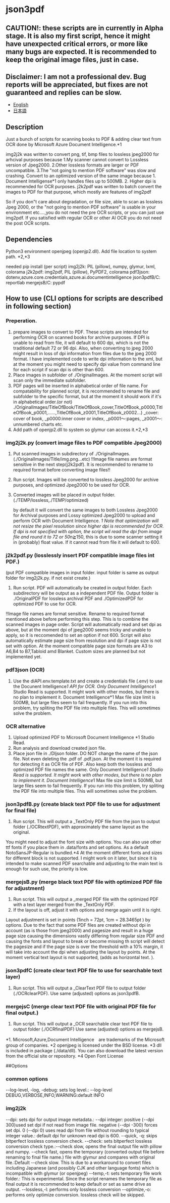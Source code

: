 # json3pdf
## CAUTION!: these scripts are in currently in Alpha stage. It is also my first script, hence it might have unexpected critical errors, or more like many bugs are expected. It is recommended to keep the original image files, just in case.
## Disclaimer: I am not a professional dev. Bug reports will be appreciated, but fixes are not guaranteed and replies can be slow.

- [English](./README.md)
- [日本語](./README_ja.md)

## Description
Just a bunch of scripts for scanning books to PDF & adding clear text from OCR done by Microsoft Azure Document Intelligence.*1

img2j2k was written to 
convert png, tif, bmp files to lossless jpeg2000 for arhcival purposes because 
1.My scanner cannot convert to Lossless version of Jpeg2000. 
2.Other lossless formats are larger or PDF uncompatible. 
3.The "not going to mention PDF software" was slow and crashing. 
Convert to an optimized version of the same image because 1. Document Intelligense*1 only handles files up to 500MB. 2. Higher dpi is recommended for OCR purposes.
j2k2pdf was written to batch convert the images to PDF for that purpose, which mostly are features of img2pdf

So if you don"t care about degradation, or file size, able to scan as lossless Jpeg 2000, or the "not going to mention PDF software" is usable in your environment etc....,you do not need the pre OCR scripts, or you can just use img2pdf.
If you satisfied with regular OCR or other AI OCR you do not need the post OCR scripts.

## Dependencies

Python3 environment
openjpeg (openjp2.dll). Add file location to system path. *2,*3

needed pip install (per script)
img2j2k: PIL (pillow), numpy, glymur, lxml, colorama
j2k2pdf: img2pdf, PIL (pillow), PyPDF2, colorama
pdf3json: dotenv,azure.core.credentials,azure.ai.documentintelligence
json3pdfB/C: reportlab
mergejsB/C: pypdf

## How to use (CLI options for scripts are described in following section)
### Preperation. 
1. prepare images to convert to PDF. 
These scripts are intended for performing OCR on scanned books for archive purposes. If DPI is unable to read from file, it will default to 600 dpi, which is not the traditional default 72 or 96 dpi. Also, when converting to jpeg 2000 might result in loss of dpi information from files due to the jpeg 2000 format. I have implemented code to  write dpi information to the xml, but at the moment you might need to specify dpi value from command line for each script if scan dpi is other than 600.
2. Place images in subfolder of ./OriginalImages. At the moment script will scan only the immediate subfolder.
3. PDF pages will be inserted in alphabetical order of file name. For compatability for planned script, it is recommended to rename file and subfolder to the specific format, but at the moment it should work if it's in alphabetical order.(or not)
        ./OriginalImages/TitleOfBook/TitleOfBook_cover,TitleOfBook_p0000,TitleOfBook_p0001,......,TitleOfBook_z0001,TitleOfBook_z0002...)
        _cover: cover of book, _p0000:inner cover or index, _p0001～:pages, _z0001～: unnumbered charts etc.
4. Add path of openjp2.dll to system so glymur can access it.*2,*3

### img2j2k.py (convert image files to PDF compatible Jpeg2000)
1. Put scanned images in subdirectory of ./OriginalImages. (./OriginalImages/Title/img.png...etc)
   !!Image file names are format sensitive in the next step(j2k2pdf). It is recommended to rename to required format before converting image files!!
2. Run script. Images will be converted to lossless Jpeg2000 for archive purposes, and optimized Jpeg2000 to be used for OCR.
3. Converted images will be placed in output folder. (./TEMP/lossless,./TEMP/optimized)
   
   by default it will convert the same images to both Lossless Jpeg2000 for Archival purposes and Lossy optimized Jpeg2000 to upload and perform OCR with Document Intelligence. *1
   Note that optimization will not resize the pixel resolution since higher dpi is recommended for OCR.
   If dpi is not specified with option, the script wil read the dpi from image file and round it to 72 or 50*n≧150, this is due to some scanner setting it in (probably) float value. If it cannot read from file it will default to 600.

### j2k2pdf.py (losslessly insert PDF compatible image files int PDF.)
(put PDF compatible images in input folder. input folder is same as output folder for img2j2k.py. if not exist create.)
1. Run script. PDF will automatically be created in output folder. Each subdirectory will be output as a independent PDF file.
   Output folder is ./OriginalPDF for lossless archival PDF and ./OptimizedPDF for optimized PDF to use for OCR.

  !!Image file names are format sensitive. Rename to required format mentioned above before performing this step. This is to combine the scanned images in page order.
  Script will automatically read and set dpi as above, but at the moment dpi of jpeg2000 seems tricky and unable to apply, so it is reccomended to set an option if not 600.
  Script will also automatically estimate page size from resolution and dpi if page size is not set with option. At the moment compatible page size formats are A3 to A6,B4 to B7,Tabloid amd Blanket. Custom sizes are planned but not implemented yet.

### pdf3json (OCR)
1. Use the diAPI.env.template.txt and create a credentials file (.env) to use the Docunent Intelligence*1 API for OCR.
   Only Document Intelligence*1 Studio Read is supported. It might work with other modes, but there is no plan to implement it.
   Document Intelligence*1 Max file size limit is 500MB, but large files seem to fail frequently. If you run into this problem, try spliting the PDF file into multiple files. This will sometimes solve the problem.


### OCR alternative
1. Upload optimized PDF to Microsoft Document Intelligence *1 Studio Read.
2. Run analysis and download created json file.
3. Place json file in ./DIjson folder. DO NOT change the name of the json file. Not even deleting the .pdf of .pdf.json. At the moment it is required for detecting it as OCR file of PDF. Also keep both the lossless and optimized PDF file names the same.
   Only Document Intelligence*1 Studio Read is supported. It might work with other modes, but there is no plan to implement it.
   Document Intelligence*1 Max file size limit is 500MB, but large files seem to fail frequently. If you run into this problem, try spliting the PDF file into multiple files. This will sometimes solve the problem.

### json3pdfB.py (create black text PDF file to use for adjustment for final file)

1. Run script. This will output a _TextOnly PDF file from the json to output folder (./OCRtextPDF), with approximately the same layout as the original. 

You might need to adjust the font size with options. You can also use other ttf fonts if you place them in .data/fonts and set options. As a default NotoSansJP-Regular is bundled.*4
At the moment different fonts and sizes for different block is not supported. I might work on it later, but since it is intended to make scanned PDF searchable and adjusting to the main text is enough for such use, the priority is low.

### mergejsB.py (merge black text PDF file with optimized PDF file for adjustment)
1. Run script. This will output a _merged PDF file with the optimized PDF with a text layer merged from the _TextOnly PDF.
2. If the layout is off, adjust it with options and merge again until it is right.

Layout adjustment is set in points (1inch = 72pt, 1cm = 28.3465pt ) by options. 
Due to the fact that some PDF files are created without dpi in account (as is those from jpeg2000) and pagesize and result in a huge page size causing the dimensions vastly differing from regular size PDF and causing the fonts and layout to break or become missing th script will detect the pagesize and if the page size is over the threshold with a 10% margin, it will take into account the dpi when adjusting the layout by points.
At the moment vertical text layout is not supported, (adds as horizontal text. ).

### json3pdfC (create clear text PDF file to use for searchable text layer)
1. Run script. This will output a _ClearText PDF file to output folder (./OCRclearPDF).
   Use same (adjusted) options as json3pdfB.

### mergejsC (merge clear text PDF file with original PDF file for final output.)
1. Run script. This will output a _OCR searchable clear text PDF file to output folder (./OCRfinalPDF)
   Use same (adjusted) options as mergejsB.

*1. Microsoft,Azure,Document Intelligence　are trademarks of the Microsoft group of companies.
*2 openjpeg is licensed under the BSD license.
*3 dll is included in package (./data/dll). You can also download the latest version from the official site or repository.
*4 Open Font License

##Options
### common options
--log-level, -log, -debug: sets log level.:  --log-level DEBUG,VERBOSE,INFO,WARNING:default INFO
### img2j2k
--dpi: sets dpi for output image metadata.: --dpi integer: positive (--dpi 300)used set dpi if not read from image file. negative (--dpi -300) forces set dpi. 0 (--dpi 0) uses read dpi from file without rounding to typical integer value.: default dpi for unknown read dpi is 600.
--quick, -q: skips bitperfect lossless conversion check.
--check: sets bitperfect lossless conversion check type.:--check slow, opens the final output file with pillow and numpy. --check fast, opens the temporary (converted output file before renaming to final file name.) file with glymur and compares with original file.:Default --check slow.
      This is due to a workaround to convert files including Japanese (and possibly CJK and other language fonts) which is incompatible with glymur (or openjpeg)
--temp,-t: sets temporary file work folder.: This is experimental. Since the script renames the temporary file as final output it is recommended to keep default or set as same drive as output.
--lossless,-l: performs only lossless conversion
--optimize,-o: performs only optimize conversion. lossless check will be skipped.



